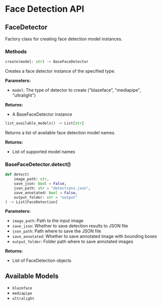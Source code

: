 # Face Detection API

## FaceDetector

Factory class for creating face detection model instances.

### Methods

```python
create(model: str) -> BaseFaceDetector
```

Creates a face detector instance of the specified type.

**Parameters:**
- `model`: The type of detector to create ("blazeface", "mediapipe", "ultralight")

**Returns:**
- A BaseFaceDetector instance

```python
list_available_models() -> List[str]
```

Returns a list of available face detection model names.

**Returns:**
- List of supported model names

### BaseFaceDetector.detect()

```python
def detect(
    image_path: str,
    save_json: bool = False,
    json_path: str = "detections.json", 
    save_annotated: bool = False,
    output_folder: str = "output"
) -> List[FaceDetection]
```

**Parameters:**  
- `image_path`: Path to the input image  
- `save_json`: Whether to save detection results to JSON file  
- `json_path`: Path where to save the JSON file  
- `save_annotated`: Whether to save annotated image with bounding boxes  
- `output_folder`: Folder path where to save annotated images  

**Returns:**
- List of FaceDetection objects

## Available Models

- `blazeface`
- `mediapipe`
- `ultralight` 